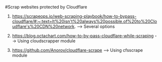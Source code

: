 #Scrap websites protected by Cloudflare
1. https://scrapeops.io/web-scraping-playbook/how-to-bypass-cloudflare/#:~:text=It%20isn't%20always%20possible,of%20to%20Cloudflare's%20CDN%20network. --> Several options

2. https://blog.octachart.com/how-to-by-pass-cloudflare-while-scraping --> Using cloudscrapper module

3. https://github.com/Anorov/cloudflare-scrape --> Using cfsscrape module